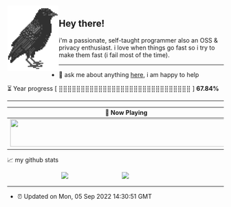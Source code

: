 <img align="left" src="assets/birb.png">

## Hey there!

i'm a passionate, self-taught programmer also an OSS & privacy enthusiast. i love when things go fast so i try to make them fast (i fail most of the time). 

---

- 💬 ask me about anything [here](https://github.com/aunsigned/aunsigned/issues), i am happy to help

<!--START_SECTION:waka-->
<!--END_SECTION:waka-->

⏳ Year progress [ ⣿⣿⣿⣿⣿⣿⣿⣿⣿⣿⣿⣿⣿⣿⣿⣿⣿⣿⣿⣿⣿⣿⣿⣿⣿⣿⣿⣿⣿⣿ ] **67.84%**

---

| 🎵 Now Playing                                                                                                                 |
| ------------------------------------------------------------------------------------------------------------------------------ |
| <a href="https://status.nmoo.dev/now-playing?open"><img src="https://status.nmoo.dev/now-playing" width="540" height="64"></a> |


📈 my github stats
<p align="center"> 
<img width="50%" src="https://github-readme-stats.vercel.app/api?username=aunsigned&count_private=true&include_all_commits=true&show_icons=true&theme=dracula" />

<a href="https://github.com/aunsigned">
  <img align="right" width="47%" src="https://github-readme-stats.vercel.app/api/top-langs/?username=aunsigned&theme=dracula&compact=true" />
</a>

---

- ⏰ Updated on Mon, 05 Sep 2022 14:30:51 GMT